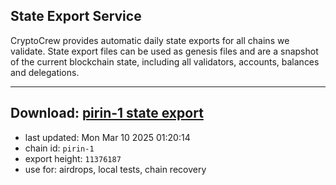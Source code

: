 ## State Export Service
CryptoCrew provides automatic daily state exports for all chains we validate. State export files can be used as genesis files and are a snapshot of the current blockchain state, including all validators, accounts, balances and delegations.

---
**Download: [pirin-1 state export](https://dl-eu2.ccvalidators.com/SERVICE/nolus/pirin-1_export_11376187.json)**
---

- last updated: Mon Mar 10 2025 01:20:14
- chain id: `pirin-1`
- export height: `11376187`
- use for: airdrops, local tests, chain recovery
